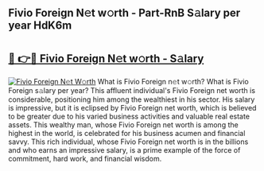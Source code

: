 ## Fivio Foreign N𝚎t w𝚘rth - Part-RnB S𝚊lary per year HdK6m

# <h2><a href="http://gc4f84.nevu.top/?p=Fivio+Foreign">🔗 👉🔴 Fivio Foreign N𝚎t w𝚘rth - S𝚊lary</a></h2>

[![Fivio Foreign N𝚎t W𝚘rth](https://i.imgur.com/Oavwk0R.jpeg)](http://gc4f84.nevu.top/?p=Fivio+Foreign)
What is Fivio Foreign n𝚎t w𝚘rth? What is Fivio Foreign s𝚊lary per year?
This affluent individual's Fivio Foreign net worth is considerable, positioning him among the wealthiest in his sector. His salary is impressive, but it is eclipsed by Fivio Foreign net worth, which is believed to be greater due to his varied business activities and valuable real estate assets. This wealthy man, whose Fivio Foreign net worth is among the highest in the world, is celebrated for his business acumen and financial savvy. This rich individual, whose Fivio Foreign net worth is in the billions and who earns an impressive salary, is a prime example of the force of commitment, hard work, and financial wisdom.
